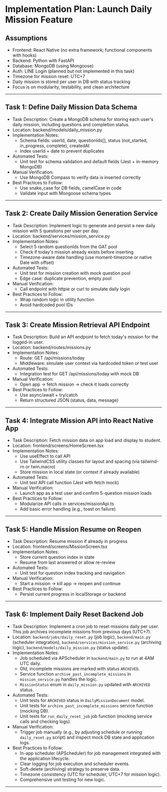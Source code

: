 # Implementation Plan: Launch Daily Mission Feature

## Assumptions

- Frontend: React Native (no extra framework; functional components with hooks)
- Backend: Python with FastAPI
- Database: MongoDB (using Mongoose)
- Auth: LINE Login (planned but not implemented in this task)
- Timezone for mission reset: UTC+7
- Daily mission is stored per user in DB with status tracking
- Focus is on modularity, testability, and clean architecture

---

## Task 1: Define Daily Mission Data Schema

* Task Description: Create a MongoDB schema for storing each user's daily mission, including questions and completion status.
* Location: backend/models/daily_mission.py
* Implementation Notes:
  - Schema fields: userId, date, questionIds[], status (not_started, in_progress, complete), createdAt
  - Index userId + date to prevent duplicates
* Automated Tests:
  - Unit test for schema validation and default fields (Jest + in-memory MongoDB)
* Manual Verification:
  - Use MongoDB Compass to verify data is inserted correctly
* Best Practices to Follow:
  - Use snake_case for DB fields, camelCase in code
  - Validate input with Mongoose schema types

---

## Task 2: Create Daily Mission Generation Service

* Task Description: Implement logic to generate and persist a new daily mission with 5 questions per user per day.
* Location: backend/services/mission_service.py
* Implementation Notes:
  - Select 5 random questionIds from the GAT pool
  - Check if today's mission already exists before inserting
  - Timezone-aware date handling (use moment-timezone or native Date with offset)
* Automated Tests:
  - Unit test for mission creation with mock question pool
  - Edge case: duplicate prevention, empty pool
* Manual Verification:
  - Call endpoint with httpie or curl to simulate daily login
* Best Practices to Follow:
  - Wrap random logic in utility function
  - Avoid hardcoded pool IDs

---

## Task 3: Create Mission Retrieval API Endpoint

* Task Description: Build an API endpoint to fetch today's mission for the logged-in user.
* Location: backend/routes/missions.py
* Implementation Notes:
  - Route: GET /api/missions/today
  - Middleware: simulate user context via hardcoded token or test user
* Automated Tests:
  - Integration test for GET /api/missions/today with mock DB
* Manual Verification:
  - Open app -> fetch mission -> check it loads correctly
* Best Practices to Follow:
  - Use async/await + try/catch
  - Return structured JSON (status, data, message)

---

## Task 4: Integrate Mission API into React Native App

* Task Description: Fetch mission data on app load and display to student.
* Location: frontend/screens/HomeScreen.tsx
* Implementation Notes:
  - Use useEffect to call API
  - Use TailwindCSS utility classes for layout and spacing (via tailwind-rn or twin.macro)
  - Store mission in local state (or context if already available)
* Automated Tests:
  - Unit test API call function (Jest with fetch mock)
* Manual Verification:
  - Launch app as a test user and confirm 5-question mission loads
* Best Practices to Follow:
  - Modularize API calls in services/missionApi.ts
  - Add basic error handling (e.g., toast on failure)

---

## Task 5: Handle Mission Resume on Reopen

* Task Description: Resume mission if already in progress
* Location: frontend/screens/MissionScreen.tsx
* Implementation Notes:
  - Store current question index in state
  - Resume from last answered or allow re-review
* Automated Tests:
  - Unit test for question index tracking and navigation
* Manual Verification:
  - Start a mission -> kill app -> reopen and continue
* Best Practices to Follow:
  - Persist current progress in localStorage or backend

---

## Task 6: Implement Daily Reset Backend Job

* Task Description: Implement a cron job to reset missions daily per user. This job archives incomplete missions from previous days (UTC+7).
* Location: `backend/jobs/daily_reset.py` (job logic), `backend/main.py` (scheduler integration), `backend/services/mission_service.py` (archiving logic), `backend/models/daily_mission.py` (status update).
* Implementation Notes:
  - Job scheduled via APScheduler in `backend/main.py` to run at 4AM UTC daily.
  - Old, incomplete missions are marked with status `ARCHIVED`.
  - Service function `archive_past_incomplete_missions` in `mission_service.py` handles the logic.
  - `MissionStatus` enum in `daily_mission.py` updated with `ARCHIVED` status.
* Automated Tests:
  - Unit tests for `ARCHIVED` status in `DailyMissionDocument` model.
  - Unit tests for `archive_past_incomplete_missions` service function (mocking DB).
  - Unit tests for `run_daily_reset_job` job function (mocking service calls and checking logs).
* Manual Verification:
  - Trigger job manually (e.g., by adjusting schedule or running `daily_reset.py` script) and inspect mock DB state and application logs.
* Best Practices to Follow:
  - In-app scheduler (APScheduler) for job management integrated with the application lifecycle.
  - Clear logging for job execution and scheduler events.
  - Soft-delete (archiving) strategy to preserve data.
  - Timezone consistency (UTC for scheduler, UTC+7 for mission logic).
  - Comprehensive unit testing for new logic.

---
